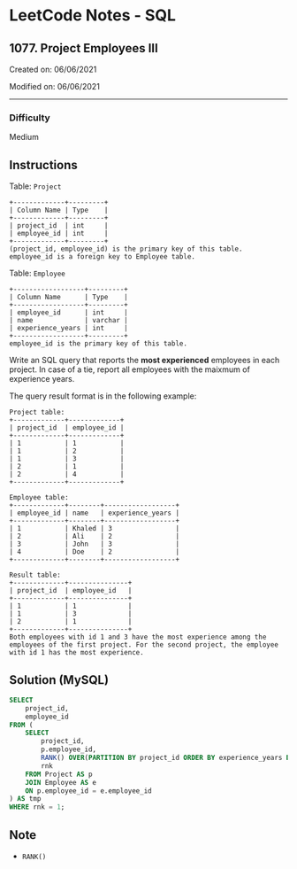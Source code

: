 # LeetCode Notes - SQL

## 1077. Project Employees III

Created on: 06/06/2021

Modified on: 06/06/2021

---

### Difficulty

Medium

## Instructions

Table: `Project`

```
+-------------+---------+
| Column Name | Type    |
+-------------+---------+
| project_id  | int     |
| employee_id | int     |
+-------------+---------+
(project_id, employee_id) is the primary key of this table.
employee_id is a foreign key to Employee table.
```

Table: `Employee`

```
+------------------+---------+
| Column Name      | Type    |
+------------------+---------+
| employee_id      | int     |
| name             | varchar |
| experience_years | int     |
+------------------+---------+
employee_id is the primary key of this table.
```

Write an SQL query that reports the **most experienced** employees in each 
project. In case of a tie, report all employees with the maixmum of experience 
years.

The query result format is in the following example:

```
Project table:
+-------------+-------------+
| project_id  | employee_id |
+-------------+-------------+
| 1           | 1           |
| 1           | 2           |
| 1           | 3           |
| 2           | 1           |
| 2           | 4           |
+-------------+-------------+

Employee table:
+-------------+--------+------------------+
| employee_id | name   | experience_years |
+-------------+--------+------------------+
| 1           | Khaled | 3                |
| 2           | Ali    | 2                |
| 3           | John   | 3                |
| 4           | Doe    | 2                |
+-------------+--------+------------------+

Result table:
+-------------+---------------+
| project_id  | employee_id   |
+-------------+---------------+
| 1           | 1             |
| 1           | 3             |
| 2           | 1             |
+-------------+---------------+
Both employees with id 1 and 3 have the most experience among the employees of the first project. For the second project, the employee with id 1 has the most experience.
```

## Solution (MySQL)

``` sql
SELECT
    project_id,
    employee_id
FROM (
    SELECT 
        project_id,
        p.employee_id,
        RANK() OVER(PARTITION BY project_id ORDER BY experience_years DESC) AS 
        rnk
    FROM Project AS p
    JOIN Employee AS e
    ON p.employee_id = e.employee_id
) AS tmp
WHERE rnk = 1;
```

## Note

- `RANK()`